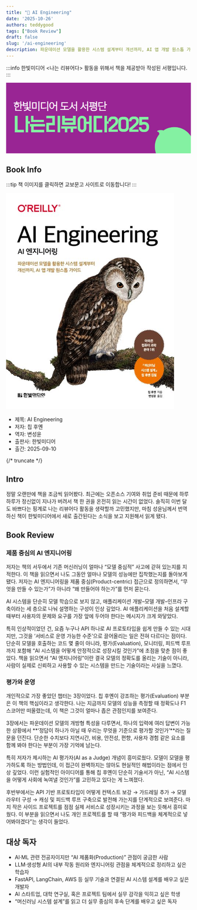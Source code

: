 ```yaml
---
title: "📖 AI Engineering"
date: '2025-10-26'
authors: teddygood
tags: ["Book Review"]
draft: false
slug: '/ai-engineering'
description: 파운데이션 모델을 활용한 시스템 설계부터 개선까지, AI 앱 개발 원스톱 가이드
---
```


:::info
한빛미디어 \<나는 리뷰어다\> 활동을 위해서 책을 제공받아 작성된 서평입니다.
:::

![나는 리뷰어다 2025](../assets/I-am-reviewer-2025.jpg)

## Book Info

:::tip
책 이미지를 클릭하면 교보문고 사이트로 이동합니다!
:::

[![책](../assets/review/ai-engineering.jpg)](https://product.kyobobook.co.kr/detail/S000217939673)

- 제목: AI Engineering
- 저자: 칩 후옌
- 역자: 변성윤
- 출판사: 한빛미디어
- 출간: 2025-09-10

{/* truncate */}

## Intro

정말 오랜만에 책을 조금씩 읽어봤다. 최근에는 오픈소스 기여와 취업 준비 때문에 하루하루가 정신없이 지나가 버려서 책 한 권을 온전히 읽는 시간이 없었다. 솔직히 이번 달도 바쁘다는 핑계로 나는 리뷰어다 활동을 생략할까 고민했지만, 마침 성윤님께서 번역하신 책이 한빛미디어에서 새로 출간된다는 소식을 보고 지원해서 읽게 됐다. 

## Book Review

### 제품 중심의 AI 엔지니어링

저자는 책의 서두에서 기존 머신러닝이 얼마나 “모델 중심적” 사고에 갇혀 있는지를 지적한다. 이 책을 읽으면서 나도 그동안 얼마나 모델의 성능에만 집착했는지를 돌아보게 됐다. 저자는 AI 엔지니어링을 제품 중심(Product-centric) 접근으로 정의하면서, “무엇을 만들 수 있는가”가 아니라 “왜 만들어야 하는가”를 먼저 묻는다.

AI 시스템을 단순히 모델 학습으로 보지 않고, 애플리케이션 개발–모델 개발–인프라 구축이라는 세 층으로 나눠 설명하는 구성이 인상 깊었다. AI 애플리케이션을 처음 설계할 때부터 사용자의 문제와 요구를 가장 앞에 두어야 한다는 메시지가 크게 와닿았다.

특히 인상적이었던 건, 요즘 누구나 API 하나로 AI 프로토타입을 쉽게 만들 수 있는 시대지만, 그것을 ‘서비스로 운영 가능한 수준’으로 끌어올리는 일은 전혀 다르다는 점이다. 단순히 모델을 호출하는 코드 몇 줄이 아니라, 평가(Evaluation), 모니터링, 피드백 루프까지 포함해 “AI 시스템을 어떻게 안정적으로 성장시킬 것인가”에 초점을 맞춘 점이 좋았다.
책을 읽으면서 “AI 엔지니어링”이란 결국 모델의 정확도를 올리는 기술이 아니라, 사람이 실제로 신뢰하고 사용할 수 있는 시스템을 만드는 기술이라는 사실을 느꼈다.

### 평가와 운영

개인적으로 가장 좋았던 챕터는 3장이었다. 칩 후옌이 강조하는 평가(Evaluation) 부분은 이 책의 핵심이라고 생각한다. 나는 지금까지 모델의 성능을 측정할 때 정확도나 F1 스코어만 떠올렸는데, 이 책은 그것이 얼마나 좁은 관점인지를 보여준다.

3장에서는 파운데이션 모델의 개방형 특성을 다루면서, 하나의 입력에 여러 답변이 가능한 상황에서 **‘정답이 하나가 아닐 때 우리는 무엇을 기준으로 평가할 것인가’**라는 질문을 던진다. 단순한 수치보다 지연시간, 비용, 안전성, 편향, 사용자 경험 같은 요소를 함께 봐야 한다는 부분이 가장 기억에 남는다.

특히 저자가 제시하는 AI 평가자(AI as a Judge) 개념이 흥미로웠다. 모델이 모델을 평가하도록 하는 방법인데, 이 접근이 완벽하지는 않아도 현실적인 해법이라는 점에서 인상 깊었다. 이런 실험적인 아이디어를 통해 칩 후옌이 단순히 기술서가 아닌, “AI 시스템을 어떻게 사회에 녹여낼 것인가”를 고민하고 있다는 게 느껴졌다.

후반부에서는 API 기반 프로토타입이 어떻게 컨텍스트 보강 → 가드레일 추가 → 모델 라우터 구성 → 캐싱 및 피드백 루프 구축으로 발전해 가는지를 단계적으로 보여준다. 마치 작은 사이드 프로젝트를 점점 실제 서비스로 성장시키는 과정을 보는 듯해서 흥미로웠다. 이 부분을 읽으면서 나도 개인 프로젝트를 할 때 “평가와 피드백을 체계적으로 넣어봐야겠다”는 생각이 들었다.

## 대상 독자

- AI·ML 관련 전공자이지만 “AI 제품화(Production)” 관점이 궁금한 사람
- LLM·생성형 AI의 내부 작동 원리와 엔지니어링 관점을 체계적으로 정리하고 싶은 학습자
- FastAPI, LangChain, AWS 등 실무 기술과 연결된 AI 시스템 설계를 배우고 싶은 개발자
- AI 스타트업, 대학 연구실, 혹은 프로젝트 팀에서 실무 감각을 익히고 싶은 학생
- “머신러닝 시스템 설계”를 읽고 더 실무 중심의 후속 단계를 배우고 싶은 독자
